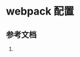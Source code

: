 <!--
 * @Author: SilvesterChiao
 * @Date: 2020-08-07 17:04:48
 * @LastEditors: SilvesterChiao
 * @LastEditTime: 2020-08-07 17:05:20
--> 

# webpack 配置

## 参考文档

1. []()

